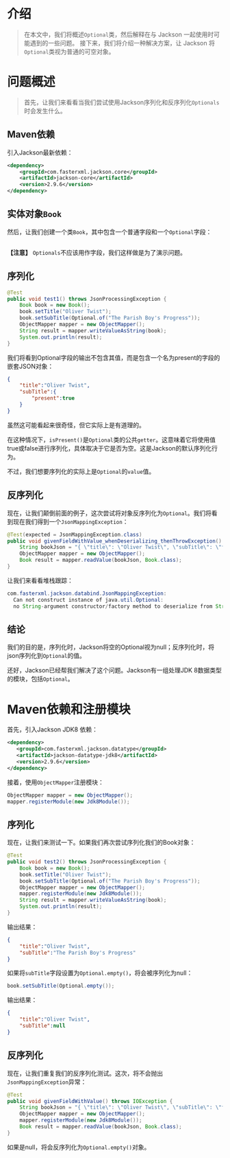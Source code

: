 # 介绍
> 在本文中，我们将概述`Optional`类，然后解释在与 Jackson 一起使用时可能遇到的一些问题。
接下来，我们将介绍一种解决方案，让 Jackson 将`Optional`类视为普通的可空对象。

# 问题概述
> 首先，让我们来看看当我们尝试使用Jackson序列化和反序列化`Optionals`时会发生什么。

## Maven依赖

引入Jackson最新依赖：

```xml
<dependency>
    <groupId>com.fasterxml.jackson.core</groupId>
    <artifactId>jackson-core</artifactId>
    <version>2.9.6</version>
</dependency>
```

## 实体对象`Book`

然后，让我们创建一个类`Book`，其中包含一个普通字段和一个`Optional`字段：

```java

```

**【注意】** `Optionals`不应该用作字段，我们这样做是为了演示问题。

## 序列化

```java
@Test
public void test1() throws JsonProcessingException {
    Book book = new Book();
    book.setTitle("Oliver Twist");
    book.setSubTitle(Optional.of("The Parish Boy's Progress"));
    ObjectMapper mapper = new ObjectMapper();
    String result = mapper.writeValueAsString(book);
    System.out.println(result);
}
```

我们将看到Optional字段的输出不包含其值，而是包含一个名为present的字段的嵌套JSON对象：

```json
{
    "title":"Oliver Twist",
    "subTitle":{
        "present":true
    }
}
```

虽然这可能看起来很奇怪，但它实际上是有道理的。

在这种情况下，`isPresent()`是`Optional`类的公共`getter`。这意味着它将使用值true或false进行序列化，具体取决于它是否为空。这是Jackson的默认序列化行为。

不过，我们想要序列化的实际上是`Optional`的`value`值。

## 反序列化

现在，让我们颠倒前面的例子，这次尝试将对象反序列化为`Optional`。我们将看到现在我们得到一个`JsonMappingException`：

```java
@Test(expected = JsonMappingException.class)
public void givenFieldWithValue_whenDeserializing_thenThrowException() throws IOException {
    String bookJson = "{ \"title\": \"Oliver Twist\", \"subTitle\": \"foo\" }";
    ObjectMapper mapper = new ObjectMapper();
    Book result = mapper.readValue(bookJson, Book.class);
}
```

让我们来看看堆栈跟踪：

```java
com.fasterxml.jackson.databind.JsonMappingException:
  Can not construct instance of java.util.Optional:
  no String-argument constructor/factory method to deserialize from String value ('The Parish Boy's Progress')
```

## 结论

我们的目的是，序列化时，Jackson将空的Optional视为null；反序列化时，将json序列化到`Optional`的值。

还好，Jackson已经帮我们解决了这个问题。Jackson有一组处理JDK 8数据类型的模块，包括`Optional`。

# Maven依赖和注册模块

首先，引入Jackson JDK8 依赖：

```xml
<dependency>
   <groupId>com.fasterxml.jackson.datatype</groupId>
   <artifactId>jackson-datatype-jdk8</artifactId>
   <version>2.9.6</version>
</dependency>
```

接着，使用`ObjectMapper`注册模块：

```java
ObjectMapper mapper = new ObjectMapper();
mapper.registerModule(new Jdk8Module());
```

## 序列化

现在，让我们来测试一下。如果我们再次尝试序列化我们的Book对象：

```java
@Test
public void test2() throws JsonProcessingException {
    Book book = new Book();
    book.setTitle("Oliver Twist");
    book.setSubTitle(Optional.of("The Parish Boy's Progress"));
    ObjectMapper mapper = new ObjectMapper();
    mapper.registerModule(new Jdk8Module());
    String result = mapper.writeValueAsString(book);
    System.out.println(result);
}
```

输出结果：

```json
{
    "title":"Oliver Twist",
    "subTitle":"The Parish Boy's Progress"
}
```

如果将`subTitle`字段设置为`Optional.empty()`，将会被序列化为null：

```java
book.setSubTitle(Optional.empty());
```

输出结果：

```json
{
    "title":"Oliver Twist",
    "subTitle":null
}
```

## 反序列化

现在，让我们重复我们的反序列化测试。这次，将不会抛出`JsonMappingException`异常：

```java
@Test
public void givenFieldWithValue() throws IOException {
    String bookJson = "{ \"title\": \"Oliver Twist\", \"subTitle\": \"foo\" }";
    ObjectMapper mapper = new ObjectMapper();
    mapper.registerModule(new Jdk8Module());
    Book result = mapper.readValue(bookJson, Book.class);
}
```

如果是null，将会反序列化为`Optional.empty()`对象。